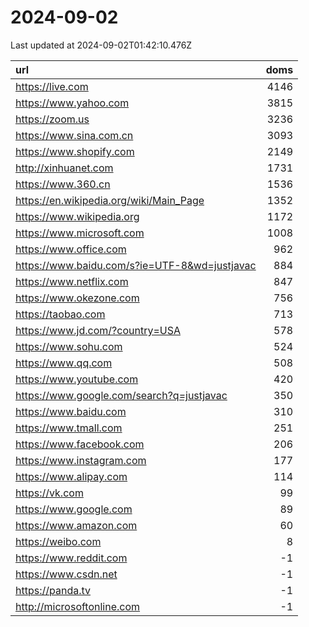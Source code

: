 # 2024-09-02

<!-- BEGIN -->
Last updated at 2024-09-02T01:42:10.476Z

url | doms
:- | -:
https://live.com | 4146
https://www.yahoo.com | 3815
https://zoom.us | 3236
https://www.sina.com.cn | 3093
https://www.shopify.com | 2149
http://xinhuanet.com | 1731
https://www.360.cn | 1536
https://en.wikipedia.org/wiki/Main_Page | 1352
https://www.wikipedia.org | 1172
https://www.microsoft.com | 1008
https://www.office.com | 962
https://www.baidu.com/s?ie=UTF-8&wd=justjavac | 884
https://www.netflix.com | 847
https://www.okezone.com | 756
https://taobao.com | 713
https://www.jd.com/?country=USA | 578
https://www.sohu.com | 524
https://www.qq.com | 508
https://www.youtube.com | 420
https://www.google.com/search?q=justjavac | 350
https://www.baidu.com | 310
https://www.tmall.com | 251
https://www.facebook.com | 206
https://www.instagram.com | 177
https://www.alipay.com | 114
https://vk.com | 99
https://www.google.com | 89
https://www.amazon.com | 60
https://weibo.com | 8
https://www.reddit.com | -1
https://www.csdn.net | -1
https://panda.tv | -1
http://microsoftonline.com | -1
<!-- END -->
